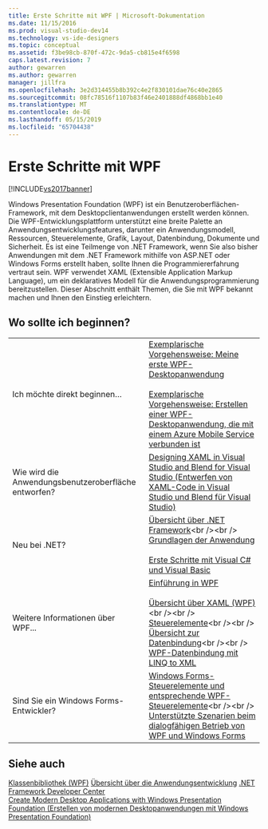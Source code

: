 ```yaml
---
title: Erste Schritte mit WPF | Microsoft-Dokumentation
ms.date: 11/15/2016
ms.prod: visual-studio-dev14
ms.technology: vs-ide-designers
ms.topic: conceptual
ms.assetid: f3be98cb-870f-472c-9da5-cb815e4f6598
caps.latest.revision: 7
author: gewarren
ms.author: gewarren
manager: jillfra
ms.openlocfilehash: 3e2d314455b8b392c4e2f830101dae76c40e2865
ms.sourcegitcommit: 08fc78516f1107b83f46e2401888df4868bb1e40
ms.translationtype: MT
ms.contentlocale: de-DE
ms.lasthandoff: 05/15/2019
ms.locfileid: "65704438"
---
```

# <a name="getting-started-with-wpf"></a>Erste Schritte mit WPF
[!INCLUDE[vs2017banner](../includes/vs2017banner.md)]

Windows Presentation Foundation (WPF) ist ein Benutzeroberflächen-Framework, mit dem Desktopclientanwendungen erstellt werden können. Die WPF-Entwicklungsplattform unterstützt eine breite Palette an Anwendungsentwicklungsfeatures, darunter ein Anwendungsmodell, Ressourcen, Steuerelemente, Grafik, Layout, Datenbindung, Dokumente und Sicherheit. Es ist eine Teilmenge von .NET Framework, wenn Sie also bisher Anwendungen mit dem .NET Framework mithilfe von ASP.NET oder Windows Forms erstellt haben, sollte Ihnen die Programmiererfahrung vertraut sein. WPF verwendet XAML (Extensible Application Markup Language), um ein deklaratives Modell für die Anwendungsprogrammierung bereitzustellen. Dieser Abschnitt enthält Themen, die Sie mit WPF bekannt machen und Ihnen den Einstieg erleichtern.  
  
## <a name="where-should-i-start"></a>Wo sollte ich beginnen?  
  
|||  
|-|-|  
|Ich möchte direkt beginnen…|[Exemplarische Vorgehensweise: Meine erste WPF-Desktopanwendung](../designers/walkthrough-my-first-wpf-desktop-application2.md)<br /><br /> [Exemplarische Vorgehensweise: Erstellen einer WPF-Desktopanwendung, die mit einem Azure Mobile Service verbunden ist](../designers/walkthrough-create-a-wpf-desktop-application-connected-to-an-azure-mobile-service.md)|  
|Wie wird die Anwendungsbenutzeroberfläche entworfen?|[Designing XAML in Visual Studio and Blend for Visual Studio (Entwerfen von XAML-Code in Visual Studio und Blend für Visual Studio)](../designers/designing-xaml-in-visual-studio.md)|  
|Neu bei .NET?|[Übersicht über .NET Framework](https://msdn.microsoft.com/library/zw4w595w\(v=vs.140\).aspx)<br /><br /> [Grundlagen der Anwendung](https://msdn.microsoft.com/library/653da4ba-3752-4d1f-a08a-de017dc86ecc)<br /><br /> [Erste Schritte mit Visual C# und Visual Basic](https://msdn.microsoft.com/library/dd492171\(v=vs.140\).aspx)|  
|Weitere Informationen über WPF...|[Einführung in WPF](../designers/introduction-to-wpf.md)<br /><br /> [Übersicht über XAML (WPF)](https://msdn.microsoft.com/library/ms752059\(v=vs.100\).aspx)<br /><br /> [Steuerelemente](https://msdn.microsoft.com/library/bb613551\(v=vs.100\).aspx)<br /><br /> [Übersicht zur Datenbindung](https://msdn.microsoft.com/library/ms752347\(v=vs.100\).aspx)<br /><br /> [WPF-Datenbindung mit LINQ to XML](../designers/wpf-data-binding-with-linq-to-xml.md)|  
|Sind Sie ein Windows Forms-Entwickler?|[Windows Forms-Steuerelemente und entsprechende WPF-Steuerelemente](https://msdn.microsoft.com/library/ms750559\(v=vs.100\).aspx)<br /><br /> [Unterstützte Szenarien beim dialogfähigen Betrieb von WPF und Windows Forms](https://msdn.microsoft.com/library/ms751797\(v=vs.100\).aspx)|  
  
## <a name="see-also"></a>Siehe auch  
 [Klassenbibliothek (WPF)](https://msdn.microsoft.com/library/ms753307\(v=vs.100\).aspx)   
 [Übersicht über die Anwendungsentwicklung](https://msdn.microsoft.com/library/bb613549\(v=vs.100\).aspx)   
 [.NET Framework Developer Center](http://go.microsoft.com/fwlink/?LinkId=187437)   
 [Create Modern Desktop Applications with Windows Presentation Foundation (Erstellen von modernen Desktopanwendungen mit Windows Presentation Foundation)](../designers/create-modern-desktop-applications-with-windows-presentation-foundation.md)

